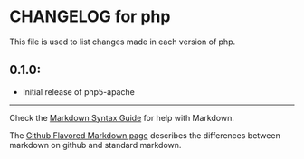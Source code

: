 # CHANGELOG for php

This file is used to list changes made in each version of php.

## 0.1.0:

* Initial release of php5-apache

- - -
Check the [Markdown Syntax Guide](http://daringfireball.net/projects/markdown/syntax) for help with Markdown.

The [Github Flavored Markdown page](http://github.github.com/github-flavored-markdown/) describes the differences between markdown on github and standard markdown.
